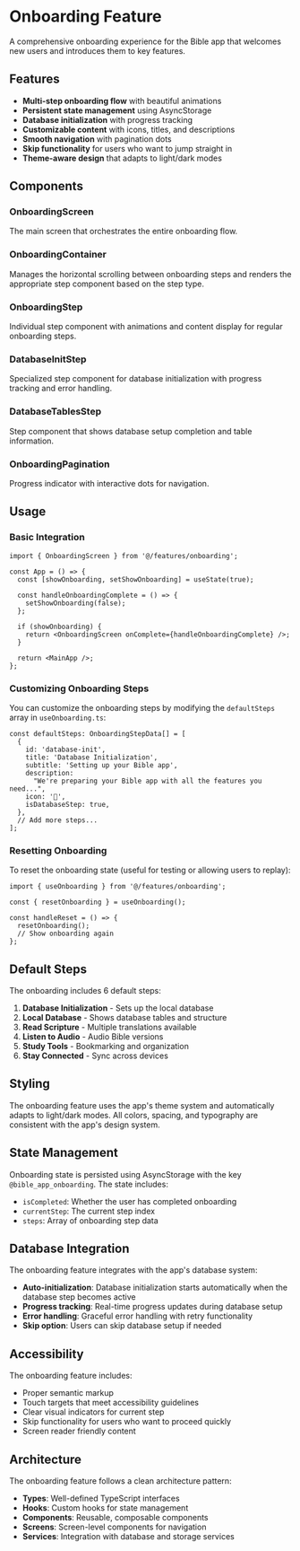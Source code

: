 # Onboarding Feature

A comprehensive onboarding experience for the Bible app that welcomes new users and introduces them to key features.

## Features

- **Multi-step onboarding flow** with beautiful animations
- **Persistent state management** using AsyncStorage
- **Database initialization** with progress tracking
- **Customizable content** with icons, titles, and descriptions
- **Smooth navigation** with pagination dots
- **Skip functionality** for users who want to jump straight in
- **Theme-aware design** that adapts to light/dark modes

## Components

### OnboardingScreen

The main screen that orchestrates the entire onboarding flow.

### OnboardingContainer

Manages the horizontal scrolling between onboarding steps and renders the appropriate step component based on the step type.

### OnboardingStep

Individual step component with animations and content display for regular onboarding steps.

### DatabaseInitStep

Specialized step component for database initialization with progress tracking and error handling.

### DatabaseTablesStep

Step component that shows database setup completion and table information.

### OnboardingPagination

Progress indicator with interactive dots for navigation.

## Usage

### Basic Integration

```tsx
import { OnboardingScreen } from '@/features/onboarding';

const App = () => {
  const [showOnboarding, setShowOnboarding] = useState(true);

  const handleOnboardingComplete = () => {
    setShowOnboarding(false);
  };

  if (showOnboarding) {
    return <OnboardingScreen onComplete={handleOnboardingComplete} />;
  }

  return <MainApp />;
};
```

### Customizing Onboarding Steps

You can customize the onboarding steps by modifying the `defaultSteps` array in `useOnboarding.ts`:

```tsx
const defaultSteps: OnboardingStepData[] = [
  {
    id: 'database-init',
    title: 'Database Initialization',
    subtitle: 'Setting up your Bible app',
    description:
      "We're preparing your Bible app with all the features you need...",
    icon: '📖',
    isDatabaseStep: true,
  },
  // Add more steps...
];
```

### Resetting Onboarding

To reset the onboarding state (useful for testing or allowing users to replay):

```tsx
import { useOnboarding } from '@/features/onboarding';

const { resetOnboarding } = useOnboarding();

const handleReset = () => {
  resetOnboarding();
  // Show onboarding again
};
```

## Default Steps

The onboarding includes 6 default steps:

1. **Database Initialization** - Sets up the local database
2. **Local Database** - Shows database tables and structure
3. **Read Scripture** - Multiple translations available
4. **Listen to Audio** - Audio Bible versions
5. **Study Tools** - Bookmarking and organization
6. **Stay Connected** - Sync across devices

## Styling

The onboarding feature uses the app's theme system and automatically adapts to light/dark modes. All colors, spacing, and typography are consistent with the app's design system.

## State Management

Onboarding state is persisted using AsyncStorage with the key `@bible_app_onboarding`. The state includes:

- `isCompleted`: Whether the user has completed onboarding
- `currentStep`: The current step index
- `steps`: Array of onboarding step data

## Database Integration

The onboarding feature integrates with the app's database system:

- **Auto-initialization**: Database initialization starts automatically when the database step becomes active
- **Progress tracking**: Real-time progress updates during database setup
- **Error handling**: Graceful error handling with retry functionality
- **Skip option**: Users can skip database setup if needed

## Accessibility

The onboarding feature includes:

- Proper semantic markup
- Touch targets that meet accessibility guidelines
- Clear visual indicators for current step
- Skip functionality for users who want to proceed quickly
- Screen reader friendly content

## Architecture

The onboarding feature follows a clean architecture pattern:

- **Types**: Well-defined TypeScript interfaces
- **Hooks**: Custom hooks for state management
- **Components**: Reusable, composable components
- **Screens**: Screen-level components for navigation
- **Services**: Integration with database and storage services
